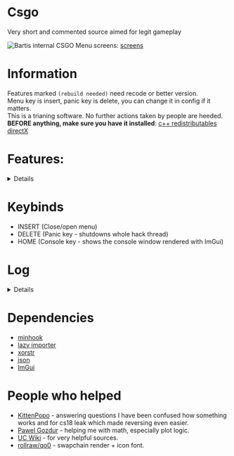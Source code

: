 # Csgo
Very short and commented source aimed for legit gameplay

![Bartis internal CSGO](https://user-images.githubusercontent.com/69613796/166804234-76aa01ff-36a8-4688-ad6a-b3b517413eb1.png)
Menu screens: [screens](https://imgur.com/a/FiTtSOT)

# Information
Features marked ``(rebuild needed)`` need recode or better version.
<br />
Menu key is insert, panic key is delete, you can change it in config if it matters.
<br />
This is a trianing software. No further actions taken by people are heeded.
<br />
**BEFORE anything, make sure you have it installed**: [c++ redistributables](https://docs.microsoft.com/en-us/cpp/windows/latest-supported-vc-redist?view=msvc-170) [directX](https://www.microsoft.com/en-us/download/details.aspx?id=35)

# Features: 
<details>

 * Aimbot - aims at enemy using calculated angle, possible to delay in ms and select aimpoints.
 * RCS - control the recoil spray.
 * Triggerbot - delay in ms.
 * Backtrack - manipulate ticks.
 * Fake latency - manipulate sequences in ms.
 * Bunnyhop
 * Autostrafe
 * Callbacks - not really used, good example how to use them.
 * Events - listen game events, needed for some features for info.
 * Thirdperson - 3rd person on key.
 * Crosshairs - custom crosshairs, 5 types.
 * Local info - ammo, pos etc...
 * Fps plot - collect fps and represent it in graphical resizable plot.
 * Velocity plot - collect local player speed and represent it in graphical resizable plot.
 * Hitmarker - ability to draw hitmarkers 2D/3D with dmg output.
 * No scope - removes scope black overlay.
 * Bullet tracer - draw bullets directions by line beams.
 * Flashlight - just example, not used.
 * Nade prediction - predicts endpoint of your nade throw. Also can predict incomming nades by same logic.
 * Engine prediction - useful to never skip tick and get correct server time.
 * Chams - uses engine's keyvalues to render it. 5 types and ability to draw backtrack records.
 * Glow - highlight ents (rebuild needed - more ents, not only player).
 * Sound Esp - (rebuild needed - implement this).
 * Esp - name, flags, boxes, health, armor, ammo, skeleton.
 * DLight - highlights player by dlight
 * Enemy aiming at you warn
 * 2D radar - overlay showing where enemy is
 * Custom skybox - listed from game
 * Remove sky - removes props
 * Edit world colors - props/walls/sky
 * Movement trails - collect line frame by frame and draw from container
 * Bullet impacts - where the bullet has hit
 * Custom smoke/molotov - color/remove/timer
 * Draw dropped weapons - box/icon/name/ammo
 * Bomb overlay with info
 </details>

# Keybinds
 - INSERT (Close/open menu)
 - DELETE (Panic key - shutdowns whole hack thread)
 - HOME (Console key - shows the console window rendered with ImGui)

# Log
<details>

* 1.0.0 - initial commit
* 1.0.1 - small fixes in code + rainbow chams
* 1.0.2 - improved a bit performance, changed render text function to modern wstring, aimbot big drops fixed, aimbot now uses ranged loop for hitboxes
* 1.0.3 - added PlayerResource class which contain kills deaths and ping. Improved some of the features again
* 1.0.4 - fixed typo for backtrack and added in comments ticks option to backtrack, I personally don't need it, hence why it's commented
* 1.0.5 - cleaned up the source in visuals and render. Added new player visuals. Fixed padding in one SDK class, added skeleton ESP. In utils there is a new conventer function which you can very easily use to get distance to enemy in meters (unit to meters)
* 1.0.6 - small update with removing fps drops while menu is opened
* 1.0.7 - big update for performance and cleanup in code, a lot of useless defines have been removed. Changed console::log function to take only one string and log type, string can be easily used with std::format
* 1.0.8 - small update with making menu usage more easier, items are now in map and features can be passed as name for vars::names map
* 1.0.9 - big update for performance, recode, and code style. All functions are camel case. I seperated visuals to be in few files since it's better to read and move in code. Added even more visuals once again. Fixed prediction, thanks: [kaposzta99](https://github.com/Bartis1313/csgo/issues/4)
* 1.1.0 - update came with fixes: triggerbot, backtrack records and SDK. Added Dlight and "nightmode" that just forces other skybox. Few very small addons to menu and code changes.
* 1.1.1 - small update with new planned feature and handling the error in case the directory can't be created.
* 1.1.2 - 2D plot added, for fps and velocity. From now if config fails to find file to save, it throws the error.
* 1.1.3 - Added hand/weapon chams, and rewrote chams code.
* 1.1.4 - Added global shots counter, which can result in getting valid accuracy per round, and hitmarker with sound got added.
* 1.1.5 - Added visibility check, in aimbot and triggerbot. Some visuals added.
* 1.1.6 - Changed aimbot, fixed visibility, aimbot now uses only one function to run. Added no scope overlay.
* 1.1.7 - fixed code, added more visuals. Added few more things to SDK.
* 1.1.8 - added image rendering, pretty simple as it does need only one argument. Console logging is a bit simplier now. Fixed the main thread call with handling critical errors correctly.
* 1.1.9 - very small update. Added check for paint hook, implemented idea of gui.
* 1.2.0 - update to gui and few fixes in random files. (broke the git again..., lol)
* 1.2.1 - GUI update with finishing ideas of everything, recode is still needed for automatic padding for GUI objects or add ideally add flags to choose.
* 1.2.2 - Big GUI update, it now can use auto padding, changed few comments to make it easier to understand in whole code. Still it needs few fixes.
* 1.2.3 - Almost GUI is finished, few things left.
* 1.2.4 - Update on new config system using type safe checks, menu is finally ready to work with variables and multiple configs. Fixed, removed bunch of functions. Deleted singleton as it's a very bad choice to work with single class objects. Reduced many calls. Made return address more easier.
* 1.2.5 - Made surface GUI example to be working correctly. Added ImGui + freetype libraries, as it's next goal to use this GUI framework as example + solid rendering. Fixed code in few places, and removed oftently changed files from precompilation, which could lead to errors.
* 1.2.6 - Added ImGui example, added ghetto fix for sendpacket, although it's not used. It's a temp fix. Made hooking even easier to use now.
* 1.2.7 - Added ImGuiRender class which has a rich amount of functions, arguments are almost everywhere same as in surface rendering. GUI made with surface has been deleted aswell as x88 menu, if you need to know how was it done, search old repo commits. Cleaned up whole sdk and code in few places.
* 1.2.8 - Fixed few rendering bugs. Added basic imgui menu, if you care for styling etc... go make a pull request so people can use it as some replacement. Keep in mind - any imgui addons that are not included in the lib should be made in imguiaddons.hpp at all. Color now has a different type, due to making it easier for floating points. You will still be able to use it as 0-255 range.
* 1.2.9 - Few fixes in some places, nothing really big. I will start making commits comments a bit better from now on, more detailed.
* 1.3.0 - Huge recode, cleaned up most of bloat header includes. Features are now not in namespace but class. Improved code quality almost everywhere. Fixed unloading the cheat not causing any errors. Plots are totally rewritten. Fixed couple of features, although chams are temporiarly not possible. I am thinking of clean solution for them. Added console from imgui demo which will show current loggings. Still a lot of code needs rewrite.
* 1.3.1 - Added option "load on start", which will load selected config on the start.
* 1.3.2 - The hitmarker is now finished. Nothing more in this version.
* 1.3.3 - Fixed "Enemy is aiming at you", aimbot, and many more. And added working chams, still small fixes are needed to them.
* 1.3.4 - Fixed stupid math calcAngle basing on src - dst logic, made it same as calcAngleRelative with how delta is achieved. Few rendering improvements such as rendering font. Use cached bones for calculating the pos. Added posibility to render icons from the game. Added lines to radar.
* 1.3.5 - Fixes in visuals and addons. Addons as nade timers, editing molotov color, flags done with distance scaling.
* 1.3.6 - Fixes new update crash and config based crashes. Added many effects and edited code in many places. Everything is detailed in the commit.
* 1.3.7 - Fake latency, and I hope last backtrack. Make sure prediction is updated when deltatick is any value, just like game does. Added bomb overlay, not perfect for resizing because the size is always the same.
* 1.3.8 - Key detection made properly. Using 2 classes to detect it, as first using messages coming from wndproc is running 24/7 and other only listens to given key from config. Why making own detection? ImGui has it, but then you will have to deal with flickering cursor problems if want to run it 24/7.
* 1.3.9 - Reback x88 menu, this time with better types detection and code. It also has ability to change config variables by operating on arrow keys.
* 1.4.0 - After some break, added the grenade warning, lacks of visuals and custom choices of colors etc... No more errors with std::format, small config issue fixed.
* 1.4.1 - Nade prediction should output given dmg by nade, or inform if inferno is in range. Fonts contain pixel size at the end now. Input system will now only work when: we are not in key hotkey, when vgui console is off, when chat window is off.
</details>

# Dependencies
* [minhook](https://github.com/TsudaKageyu/minhook)
* [lazy importer](https://github.com/JustasMasiulis/lazy_importer)
* [xorstr](https://github.com/JustasMasiulis/xorstr)
* [json](https://github.com/nlohmann/json)
* [ImGui](https://github.com/ocornut/imgui)

# People who helped
* [KittenPopo](https://github.com/KittenPopo) - answering questions I have been confused how something works and for cs18 leak which made reversing even easier.
* [Pawel Gozdur](https://github.com/carlos-konewka) - helping me with math, especially plot logic.
* [UC Wiki](https://www.unknowncheats.me/wiki/UnKnoWnCheaTs_Game_Hacking_Wiki) - for very helpful sources.
* [rollraw/qo0](https://github.com/rollraw) - swapchain render + icon font.
